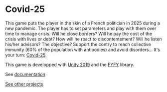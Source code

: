 # Covid-25
This game puts the player in the skin of a French politician in 2025 during a new pandemic. The player has to set parameters and play with them over time to manage crisis. Will he close borders? Will he pay the cost of the crisis with lives or debt? How will he react to discontentement? Will he listen his/her advisors? The objective? Support the contry to reach collective immunity (60% of the population with antibodies) and avoid disorders... It's your turn: [Covid-25](https://webia.lip6.fr/~muratetm/covid25/).

This game is developped with [Unity 2019](https://unity.com/fr) and the [FYFY](https://github.com/Mocahteam/FYFY) library.

See [documentation](https://webia.lip6.fr/~muratetm/docCovid25/)

[See other projects](https://webia.lip6.fr/~muratetm/projects.php?LANG=en)
